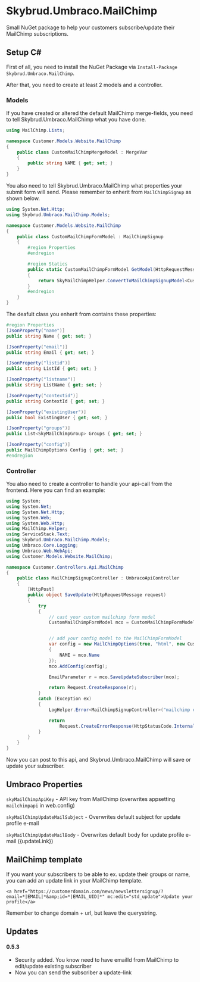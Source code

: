 # Skybrud.Umbraco.MailChimp
Small NuGet package to help your customers subscribe/update their MailChimp subscriptions.


## Setup C#
First of all, you need to install the NuGet Package via `Install-Package Skybrud.Umbraco.MailChimp`.

After that, you need to create at least 2 models and a controller.

### Models
If you have created or altered the default MailChimp merge-fields, you need to tell Skybrud.Umbraco.MailChimp what you have done.

```csharp
using MailChimp.Lists;

namespace Customer.Models.Website.MailChimp
{
    public class CustomMailChimpMergeModel : MergeVar
    {
        public string NAME { get; set; }
    }
}
```

You also need to tell Skybrud.Umbraco.MailChimp what properties your submit form will send. Please remember to enherit from `MailChimpSignup` as shown below.

```csharp
using System.Net.Http;
using Skybrud.Umbraco.MailChimp.Models;

namespace Customer.Models.Website.MailChimp
{
    public class CustomMailChimpFormModel : MailChimpSignup
    {
        #region Properties
        #endregion

        #region Statics
        public static CustomMailChimpFormModel GetModel(HttpRequestMessage request)
        {
            return SkyMailChimpHelper.ConvertToMailChimpSignupModel<CustomMailChimpFormModel>(request);
        }
        #endregion
    }
}
```

The deafult class you enherit from contains these properties:

```csharp
#region Properties
[JsonProperty("name")]
public string Name { get; set; }

[JsonProperty("email")]
public string Email { get; set; }

[JsonProperty("listid")]
public string ListId { get; set; }

[JsonProperty("listname")]
public string ListName { get; set; }

[JsonProperty("contextid")]
public string ContextId { get; set; }

[JsonProperty("existingUser")]
public bool ExistingUser { get; set; }

[JsonProperty("groups")]
public List<SkyMailChimpGroup> Groups { get; set; }

[JsonProperty("config")]
public MailChimpOptions Config { get; set; }
#endregion
```


### Controller
You also need to create a controller to handle your api-call from the frontend. Here you can find an example:

```csharp
using System;
using System.Net;
using System.Net.Http;
using System.Web;
using System.Web.Http;
using MailChimp.Helper;
using ServiceStack.Text;
using Skybrud.Umbraco.MailChimp.Models;
using Umbraco.Core.Logging;
using Umbraco.Web.WebApi;
using Customer.Models.Website.MailChimp;

namespace Customer.Controllers.Api.MailChimp
{
    public class MailChimpSignupController : UmbracoApiController
    {
        [HttpPost]
        public object SaveUpdate(HttpRequestMessage request)
        {
            try
            {
                // cast your custom mailchimp form model
                CustomMailChimpFormModel mco = CustomMailChimpFormModel.GetModel(request);


                // add your config model to the MailChimpFormModel
                var config = new MailChimpOptions(true, "html", new CustomMailChimpMergeModel
                {
                    NAME = mco.Name
                });
                mco.AddConfig(config);

                EmailParameter r = mco.SaveUpdateSubscriber(mco);

                return Request.CreateResponse(r);
            }
            catch (Exception ex)
            {
                LogHelper.Error<MailChimpSignupController>("mailchimp error", ex);

                return
                    Request.CreateErrorResponse(HttpStatusCode.InternalServerError, ex.Message);
            }
        }
    }
}
```

Now you can post to this api, and Skybrud.Umbraco.MailChimp will save or update your subscriber.


## Umbraco Properties
`skyMailChimpApiKey` - API key from MailChimp (overwrites appsetting `mailchimpapi` in web.config)

`skyMailChimpUpdateMailSubject` - Overwrites default subject for update profile e-mail

`skyMailChimpUpdateMailBody` - Overwrites default body for update profile e-mail ({updateLink})


## MailChimp template
If you want your subscribers to be able to ex. update their groups or name, you can add an update link in your MailChimp template.

`<a href="https://customerdomain.com/news/newslettersignup/?email=*|EMAIL|*&amp;id=*|EMAIL_UID|*" mc:edit="std_update">Update your profile</a>`

Remember to change domain + url, but leave the querystring.


## Updates

#### 0.5.3
* Security added. You know need to have emailId from MailChimp to edit/update existing subscriber
* Now you can send the subscriber a update-link
